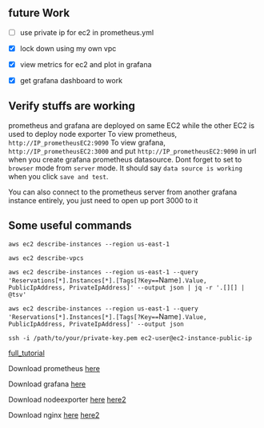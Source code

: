 ## future Work
- [ ] use private ip for ec2 in prometheus.yml
- [x] lock down using my own vpc
- [x] view metrics for ec2 and plot in grafana
- [x] get grafana dashboard to work


## Verify stuffs are working
prometheus and grafana are deployed on same EC2 while the other EC2 is used to deploy node exporter
To view prometheus, `http://IP_prometheusEC2:9090`
To view grafana, `http://IP_prometheusEC2:3000` and put `http://IP_prometheusEC2:9090` in url when you create grafana prometheus datasource. Dont forget to set to `browser` mode from `server` mode. It should say `data source is working` when you click `save and test`. 

You can also connect to the prometheus server from another grafana instance entirely, you just need to open up port 3000 to it

## Some useful commands
`aws ec2 describe-instances --region us-east-1`

`aws ec2 describe-vpcs`

`aws ec2 describe-instances --region us-east-1 --query 'Reservations[*].Instances[*].[Tags[?Key==`Name`].Value, PublicIpAddress, PrivateIpAddress]' --output json | jq -r '.[][] | @tsv'`

`aws ec2 describe-instances --region us-east-1 --query 'Reservations[*].Instances[*].[Tags[?Key==`Name`].Value, PublicIpAddress, PrivateIpAddress]' --output json`

`ssh -i /path/to/your/private-key.pem ec2-user@ec2-instance-public-ip`



[full_tutorial](https://devops4solutions.com/monitoring-using-prometheus-and-grafana-on-aws-ec2/)

Download prometheus [here](https://www.cherryservers.com/blog/install-prometheus-ubuntu)

Download grafana [here](https://computingforgeeks.com/how-to-install-grafana-on-ubuntu-linux-2/)

Download nodeexporter [here](https://prometheus.io/download/#node_exporter/) [here2](https://ourcodeworld.com/articles/read/1686/how-to-install-prometheus-node-exporter-on-ubuntu-2004)

Download nginx [here](https://www.digitalocean.com/community/tutorials/how-to-install-nginx-on-ubuntu-22-04) [here2](https://antonputra.com/monitoring/monitor-nginx-with-prometheus/#expose-basic-nginx-metrics)
